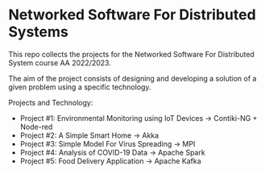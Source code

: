 # Networked Software For Distributed Systems

This repo collects the projects for the Networked Software For Distributed System course AA 2022/2023.

The aim of the project consists of designing and developing  a solution of a given problem using a specific technology.

Projects and Technology:

- Project #1: Environmental Monitoring using IoT Devices ->  Contiki-NG + Node-red
- Project #2: A Simple Smart Home -> Akka
- Project #3: Simple Model For Virus Spreading -> MPI
- Project #4: Analysis of COVID-19 Data -> Apache Spark
- Project #5: Food Delivery Application -> Apache Kafka





